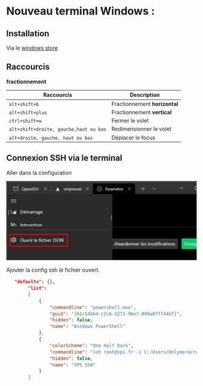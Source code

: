 # Nouveau terminal Windows :

## Installation 

Via le [windows store](https://www.microsoft.com/fr-fr/p/windows-terminal/9n0dx20hk701#activetab=pivot:overviewtab)

## Raccourcis 

**fractionnement**

| Raccourcis                             | Description                   |
| -------------------------------------- | ----------------------------- |
| `alt+shift+6`                          | Fractionnement **horizontal** |
| `alt+shift+plus`                       | Fractionnement **vertical**   |
| `ctrl+shift+w`                         | Fermer le volet               |
| `alt+shift+droite, gauche,haut ou bas` | Redimensionner le volet       |
| `alt+droite, gauche, haut ou bas`      | Déplacer le focus             |


## Connexion SSH via le terminal 

Aller dans la configuration 

![Settings terminale](images/terminalSettingsJson.jpg)

Ajouter la config ssh le fichier ouvert.

```json title="settings.json" hl_lines="9-12"
   "defaults": {},
        "list": 
        [
            {
                "commandline": "powershell.exe",
                "guid": "{61c54bbd-c2c6-5271-96e7-009a87ff44bf}",
                "hidden": false,
                "name": "Windows PowerShell"
            },
            {
                "colorScheme": "One Half Dark",
                "commandline": "ssh root@vps.fr -i C:/Users/Onlymore/repo/ssh/keyalex",
                "hidden": false,
                "name": "VPS SSH"
            }
        ]
```





